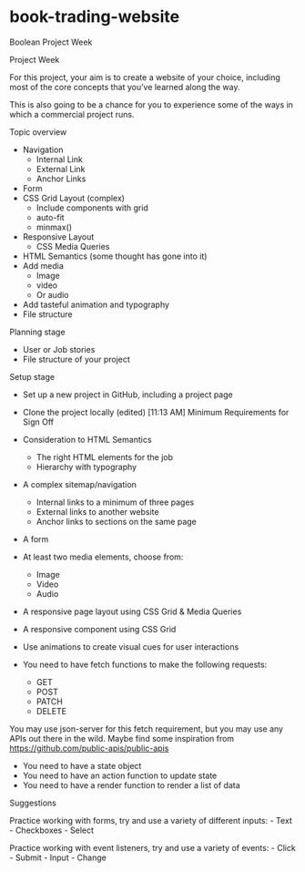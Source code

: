 # book-trading-website
Boolean Project Week

 Project Week 

For this project, your aim is to create a website of your choice, including most of the core concepts that you’ve learned along the way.

This is also going to be a chance for you to experience some of the ways in which a commercial project runs.

 Topic overview 

- Navigation
    - Internal Link
    - External Link
    - Anchor Links
- Form
- CSS Grid Layout (complex)
    - Include components with grid
    - auto-fit
    - minmax()
- Responsive Layout
    - CSS Media Queries
- HTML Semantics (some thought has gone into it)
- Add media
    - Image
    - video
    - Or audio
- Add tasteful animation and typography
- File structure

 Planning stage  

- User or Job stories
- File structure of your project

 Setup stage 

- Set up a new project in GitHub, including a project page
- Clone the project locally (edited)
[11:13 AM]
 Minimum Requirements for Sign Off 

- Consideration to HTML Semantics
    - The right HTML elements for the job
    - Hierarchy with typography
- A complex sitemap/navigation
    - Internal links to a minimum of three pages
    - External links to another website
    - Anchor links to sections on the same page
- A form
- At least two media elements, choose from:
    - Image
    - Video
    - Audio
- A responsive page layout using CSS Grid & Media Queries
- A responsive component using CSS Grid
- Use animations to create visual cues for user interactions

- You need to have fetch functions to make the following requests:
    - GET
    - POST
    - PATCH
    - DELETE

You may use json-server for this fetch requirement, but you may use any APIs out there in the wild. Maybe find some inspiration from https://github.com/public-apis/public-apis

- You need to have a state object
- You need to have an action function to update state
- You need to have a render function to render a list of data

 Suggestions 

Practice working with forms, try and use a variety of different inputs:
    - Text
    - Checkboxes
    - Select

Practice working with event listeners, try and use a variety of events:
    - Click
    - Submit
    - Input
    - Change
